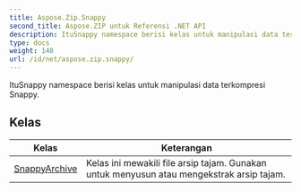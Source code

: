 ```yaml
---
title: Aspose.Zip.Snappy
second_title: Aspose.ZIP untuk Referensi .NET API
description: ItuSnappy namespace berisi kelas untuk manipulasi data terkompresi Snappy.
type: docs
weight: 140
url: /id/net/aspose.zip.snappy/
---
```

ItuSnappy namespace berisi kelas untuk manipulasi data terkompresi Snappy.

## Kelas

| Kelas | Keterangan |
| --- | --- |
| [SnappyArchive](./snappyarchive/) | Kelas ini mewakili file arsip tajam. Gunakan untuk menyusun atau mengekstrak arsip tajam. |


